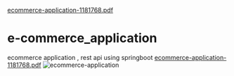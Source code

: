 [ecommerce-application-1181768.pdf](https://github.com/abdallahjabr47/e-commerce_application/files/8567110/ecommerce-application-1181768.pdf)
# e-commerce_application
ecommerce application , rest api using springboot
[ecommerce-application-1181768.pdf](https://github.com/abdallahjabr47/e-commerce_application/files/8567113/ecommerce-application-1181768.pdf)
![ecommerce-application](https://user-images.githubusercontent.com/81368009/165398323-76083b1e-84a5-4307-8687-da72234df821.png)
